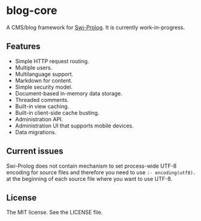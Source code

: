 # blog-core

A CMS/blog framework for [Swi-Prolog](http://swi-prolog.org/). It is currently work-in-progress.

## Features

 * Simple HTTP request routing.
 * Multiple users.
 * Multilanguage support.
 * Markdown for content.
 * Simple security model.
 * Document-based in-memory data storage.
 * Threaded comments.
 * Built-in view caching.
 * Built-in client-side cache busting.
 * Administration API.
 * Administration UI that supports mobile devices.
 * Data migrations.

## Current issues

Swi-Prolog does not contain mechanism to set process-wide UTF-8 encoding
for source files and therefore you need to use `:- encoding(utf8).` at the
beginning of each source file where you want to use UTF-8.

## License

The MIT license. See the LICENSE file.

